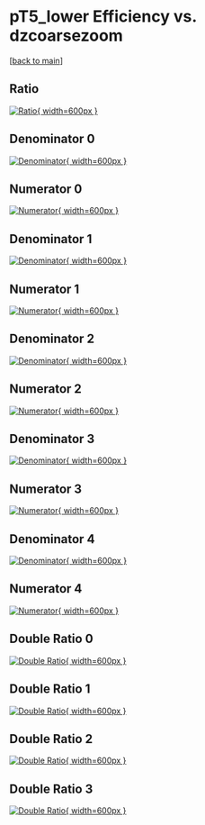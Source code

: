 # pT5_lower Efficiency vs. dzcoarsezoom

[[back to main](./)]



## Ratio

[![Ratio](../mtv/var/pT5_lower_xtr_0_0_eff_dzcoarsezoom.png){ width=600px }](../mtv/var/pT5_lower_xtr_0_0_eff_dzcoarsezoom.pdf)

## Denominator 0

[![Denominator](../mtv/den/pT5_lower_xtr_0_0_eff_dzcoarsezoom_den0.png){ width=600px }](../mtv/den/pT5_lower_xtr_0_0_eff_dzcoarsezoom_den0.pdf)

## Numerator 0

[![Numerator](../mtv/num/pT5_lower_xtr_0_0_eff_dzcoarsezoom_num0.png){ width=600px }](../mtv/num/pT5_lower_xtr_0_0_eff_dzcoarsezoom_num0.pdf)

## Denominator 1

[![Denominator](../mtv/den/pT5_lower_xtr_0_0_eff_dzcoarsezoom_den1.png){ width=600px }](../mtv/den/pT5_lower_xtr_0_0_eff_dzcoarsezoom_den1.pdf)

## Numerator 1

[![Numerator](../mtv/num/pT5_lower_xtr_0_0_eff_dzcoarsezoom_num1.png){ width=600px }](../mtv/num/pT5_lower_xtr_0_0_eff_dzcoarsezoom_num1.pdf)

## Denominator 2

[![Denominator](../mtv/den/pT5_lower_xtr_0_0_eff_dzcoarsezoom_den2.png){ width=600px }](../mtv/den/pT5_lower_xtr_0_0_eff_dzcoarsezoom_den2.pdf)

## Numerator 2

[![Numerator](../mtv/num/pT5_lower_xtr_0_0_eff_dzcoarsezoom_num2.png){ width=600px }](../mtv/num/pT5_lower_xtr_0_0_eff_dzcoarsezoom_num2.pdf)

## Denominator 3

[![Denominator](../mtv/den/pT5_lower_xtr_0_0_eff_dzcoarsezoom_den3.png){ width=600px }](../mtv/den/pT5_lower_xtr_0_0_eff_dzcoarsezoom_den3.pdf)

## Numerator 3

[![Numerator](../mtv/num/pT5_lower_xtr_0_0_eff_dzcoarsezoom_num3.png){ width=600px }](../mtv/num/pT5_lower_xtr_0_0_eff_dzcoarsezoom_num3.pdf)

## Denominator 4

[![Denominator](../mtv/den/pT5_lower_xtr_0_0_eff_dzcoarsezoom_den4.png){ width=600px }](../mtv/den/pT5_lower_xtr_0_0_eff_dzcoarsezoom_den4.pdf)

## Numerator 4

[![Numerator](../mtv/num/pT5_lower_xtr_0_0_eff_dzcoarsezoom_num4.png){ width=600px }](../mtv/num/pT5_lower_xtr_0_0_eff_dzcoarsezoom_num4.pdf)

## Double Ratio 0

[![Double Ratio](../mtv/ratio/pT5_lower_xtr_0_0_eff_dzcoarsezoom_ratio0.png){ width=600px }](../mtv/ratio/pT5_lower_xtr_0_0_eff_dzcoarsezoom_ratio0.pdf)

## Double Ratio 1

[![Double Ratio](../mtv/ratio/pT5_lower_xtr_0_0_eff_dzcoarsezoom_ratio1.png){ width=600px }](../mtv/ratio/pT5_lower_xtr_0_0_eff_dzcoarsezoom_ratio1.pdf)

## Double Ratio 2

[![Double Ratio](../mtv/ratio/pT5_lower_xtr_0_0_eff_dzcoarsezoom_ratio2.png){ width=600px }](../mtv/ratio/pT5_lower_xtr_0_0_eff_dzcoarsezoom_ratio2.pdf)

## Double Ratio 3

[![Double Ratio](../mtv/ratio/pT5_lower_xtr_0_0_eff_dzcoarsezoom_ratio3.png){ width=600px }](../mtv/ratio/pT5_lower_xtr_0_0_eff_dzcoarsezoom_ratio3.pdf)

